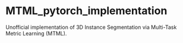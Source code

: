 # MTML_pytorch_implementation
Unofficial implementation of 3D Instance Segmentation via Multi-Task Metric Learning (MTML).
